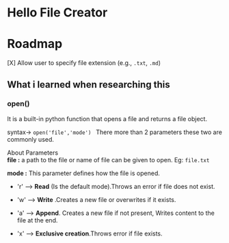 # Hello File Creator

# Roadmap

[X] Allow user to specify file extension (e.g., `.txt`, `.md`)


## What i learned when researching this

### open()
It is a built-in python function that opens a file and returns a file object.

syntax-> ```open('file','mode') ```
There more than 2 parameters these two are commonly used.

About Parameters  
**file :** a path to the file or name of file can be given to open. Eg: ```file.txt```

**mode :** This parameter defines how the file is opened.
  

  * 'r' --> **Read** (Is the default mode).Throws an error if file does not exist.

  * 'w' --> **Write** .Creates a new file or overwrites if it exists.

  * 'a' --> **Append**. Creates a new file if not present, Writes content to the file at the end.

  * 'x' --> **Exclusive creation**.Throws error if file exists.



